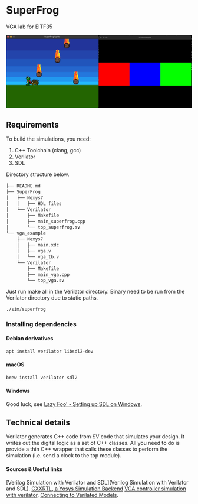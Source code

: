 # SuperFrog
VGA lab for EITF35

![Screenshot](./examples/Simulator.jpeg)

## Requirements

To build the simulations, you need:

1. C++ Toolchain (clang, gcc)
2. Verilator
3. SDL

Directory structure below.
```shell
├── README.md
├── SuperFrog
│   ├── Nexys7
│   │   ├── HDL files
│   └── Verilator
│       ├── Makefile
│       ├── main_superfrog.cpp
│       └── top_superfrog.sv
└── vga_example
    ├── Nexys7
    │   ├── main.xdc
    │   ├── vga.v
    │   └── vga_tb.v
    └── Verilator
        ├── Makefile
        ├── main_vga.cpp
        └── top_vga.sv
```

Just run make all in the Verilator directory.
Binary need to be run from the Verilator directory due to static paths.

```shell
./sim/superfrog
```

### Installing dependencies

#### Debian derivatives

```shell
apt install verilator libsdl2-dev
```

#### macOS

```shell
brew install verilator sdl2
```

#### Windows

Good luck, see [Lazy Foo' - Setting up SDL on Windows](https://lazyfoo.net/tutorials/SDL/01_hello_SDL/windows/index.php).

## Technical details

Verilator generates C++ code from SV code that simulates your design.
It writes out the digital logic as a set of C++ classes.
All you need to do is provide a thin C++ wrapper that calls these classes to perform the simulation (i.e. send a clock to the top module).

#### Sources & Useful links
[Verilog Simulation with Verilator and SDL](Verilog Simulation with Verilator and SDL).
[CXXRTL, a Yosys Simulation Backend](https://tomverbeure.github.io/2020/08/08/CXXRTL-the-New-Yosys-Simulation-Backend.html#cxxrtl-a-new-simulation-backend)
[VGA controller simulation with verilator](https://ktln2.org/2020/05/24/vga-controller-simulation/).
[Connecting to Verilated Models](https://verilator.org/guide/latest/connecting.html).
